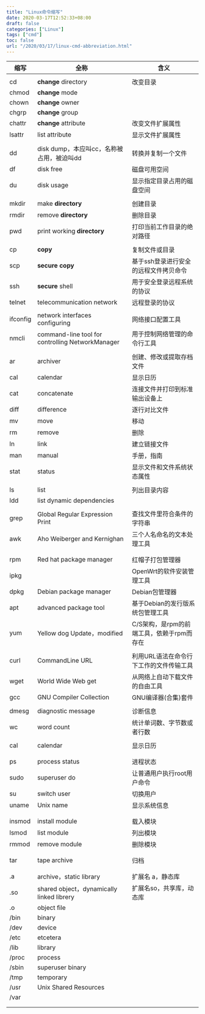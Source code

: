 ```yaml
---
title: "Linux命令缩写"
date: 2020-03-17T12:52:33+08:00
draft: false
categories: ["Linux"]
tags: ["cmd"]
toc: false
url: "/2020/03/17/linux-cmd-abbreviation.html"
---
```


| 缩写     | 全称                                             | 含义                                      |
| -------- | ------------------------------------------------ | ----------------------------------------- |
|          |                                                  |                                           |
| cd       | **change** directory                             | 改变目录                                  |
| chmod    | **change** mode                                  |                                           |
| chown    | **change** owner                                 |                                           |
| chgrp    | **change** group                                 |                                           |
| chattr   | **change** attribute                             | 改变文件扩展属性                          |
| lsattr   | list attribute                                   | 显示文件扩展属性                          |
|          |                                                  |                                           |
| dd       | disk dump，本应叫cc，名称被占用，被迫叫dd        | 转换并复制一个文件                        |
| df       | disk free                                        | 磁盘可用空间                              |
| du       | disk usage                                       | 显示指定目录占用的磁盘空间                |
|          |                                                  |                                           |
| mkdir    | make **directory**                               | 创建目录                                  |
| rmdir    | remove **directory**                             | 删除目录                                  |
| pwd      | print working **directory**                      | 打印当前工作目录的绝对路径                |
|          |                                                  |                                           |
| cp       | **copy**                                         | 复制文件或目录                            |
| scp      | **secure** **copy**                              | 基于ssh登录进行安全的远程文件拷贝命令     |
| ssh      | **secure** shell                                 | 用于安全登录远程系统的协议                |
| telnet   | telecommunication network                        | 远程登录的协议                            |
|          |                                                  |                                           |
| ifconfig | network interfaces configuring                   | 网络接口配置工具                          |
| nmcli    | command-line tool for controlling NetworkManager | 用于控制网络管理的命令行工具              |
|          |                                                  |                                           |
| ar       | archiver                                         | 创建、修改或提取存档文件                  |
| cal      | calendar                                         | 显示日历                                  |
| cat      | concatenate                                      | 连接文件并打印到标准输出设备上            |
| diff     | difference                                       | 逐行对比文件                              |
| mv       | move                                             | 移动                                      |
| rm       | remove                                           | 删除                                      |
| ln       | link                                             | 建立链接文件                              |
| man      | manual                                           | 手册，指南                                |
| stat     | status                                           | 显示文件和文件系统状态属性                |
|          |                                                  |                                           |
| ls       | list                                             | 列出目录内容                              |
| ldd      | list dynamic dependencies                        |                                           |
|          |                                                  |                                           |
| grep     | Global Regular Expression Print                  | 查找文件里符合条件的字符串                |
| awk      | Aho Weiberger and Kernighan                      | 三个人名命名的文本处理工具                |
|          |                                                  |                                           |
|          |                                                  |                                           |
| rpm      | Red hat package manager                          | 红帽子打包管理器                          |
| ipkg     |                                                  | OpenWrt的软件安装管理工具                 |
| dpkg     | Debian package manager                           | Debian包管理器                            |
| apt      | advanced package tool                            | 基于Debian的发行版系统包管理工具          |
| yum      | Yellow dog Update，modified                      | C/S架构，是rpm的前端工具，依赖于rpm而存在 |
|          |                                                  |                                           |
| curl     | CommandLine URL                                  | 利用URL语法在命令行下工作的文件传输工具   |
| wget     | World Wide Web get                               | 从网络上自动下载文件的自由工具            |
| gcc      | GNU Compiler Collection                          | GNU编译器(合集)套件                       |
|          |                                                  |                                           |
| dmesg    | diagnostic message                               | 诊断信息                                  |
| wc       | word count                                       | 统计单词数、字节数或者行数                |
|          |                                                  |                                           |
| cal      | calendar                                         | 显示日历                                  |
|          |                                                  |                                           |
|          |                                                  |                                           |
| ps       | process status                                   | 进程状态                                  |
| sudo     | superuser do                                     | 让普通用户执行root用户命令                |
| su       | switch user                                      | 切换用户                                  |
| uname    | Unix name                                        | 显示系统信息                              |
|          |                                                  |                                           |
|          |                                                  |                                           |
| insmod   | install module                                   | 载入模块                                  |
| lsmod    | list module                                      | 列出模块                                  |
| rmmod    | remove module                                    | 删除模块                                  |
|          |                                                  |                                           |
|          |                                                  |                                           |
| tar      | tape archive                                     | 归档                                      |
|          |                                                  |                                           |
|          |                                                  |                                           |
| .a       | archive，static library                          | 扩展名 a，静态库                          |
| .so      | shared object，dynamically linked librery        | 扩展名so，共享库，动态库                  |
| .o       | object file                                      |                                           |
| /bin     | binary                                           |                                           |
| /dev     | device                                           |                                           |
| /etc     | etcetera                                         |                                           |
| /lib     | library                                          |                                           |
| /proc    | process                                          |                                           |
| /sbin    | superuser binary                                 |                                           |
| /tmp     | temporary                                        |                                           |
| /usr     | Unix Shared Resources                            |                                           |
| /var     |                                                  |                                           |
|          |                                                  |                                           |
|          |                                                  |                                           |

